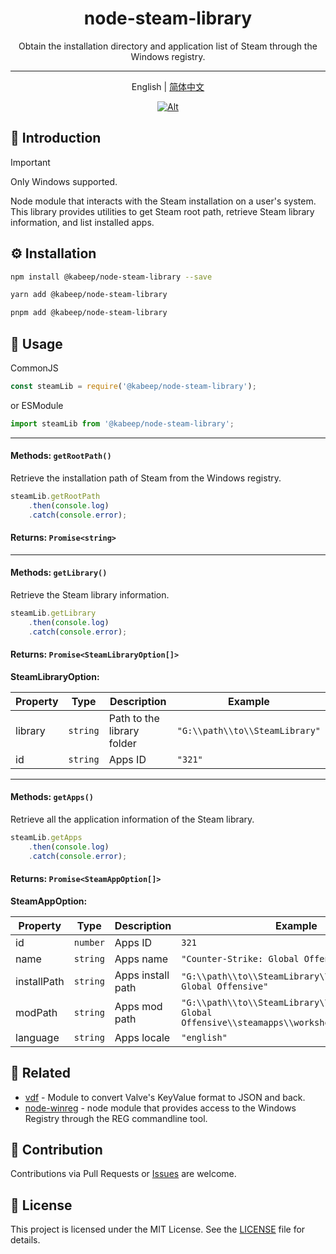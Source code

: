 <div align="center">

# node-steam-library

Obtain the installation directory and application list of Steam through the Windows registry.

---

English | [简体中文](README.zh-CN.md)

[![Alt](https://repobeats.axiom.co/api/embed/560bbf7278f0bec27acffbc3a64fc11cfff02782.svg "Repobeats analytics image")](#)

</div>

## 📖 Introduction

> [!IMPORTANT]
> Only Windows supported.

Node module that interacts with the Steam installation on a user's system. This library provides utilities to get Steam
root path, retrieve Steam library information, and list installed apps.

## ⚙️ Installation

```bash
npm install @kabeep/node-steam-library --save
```

```bash
yarn add @kabeep/node-steam-library
```

```bash
pnpm add @kabeep/node-steam-library
```

## 🚀 Usage

CommonJS

```javascript
const steamLib = require('@kabeep/node-steam-library');
```

or ESModule

```javascript
import steamLib from '@kabeep/node-steam-library';
```

---

#### Methods: `getRootPath()`

Retrieve the installation path of Steam from the Windows registry.

```javascript
steamLib.getRootPath
    .then(console.log)
    .catch(console.error);
```

#### Returns: `Promise<string>`

---

#### Methods: `getLibrary()`

Retrieve the Steam library information.

```javascript
steamLib.getLibrary
    .then(console.log)
    .catch(console.error);
```

#### Returns: `Promise<SteamLibraryOption[]>`

**SteamLibraryOption:**

| Property | Type     | Description                | Example                        |
|----------|----------|----------------------------|--------------------------------|
| library  | `string` | Path to the library folder | `"G:\\path\\to\\SteamLibrary"` |
| id       | `string` | Apps ID                    | `"321"`                        |

---

#### Methods: `getApps()`

Retrieve all the application information of the Steam library.

```javascript
steamLib.getApps
    .then(console.log)
    .catch(console.error);
```

#### Returns: `Promise<SteamAppOption[]>`

**SteamAppOption:**

| Property    | Type     | Description       | Example                                                                                             |
|-------------|----------|-------------------|-----------------------------------------------------------------------------------------------------|
| id          | `number` | Apps ID           | `321`                                                                                               |
| name        | `string` | Apps name         | `"Counter-Strike: Global Offensive"`                                                                |
| installPath | `string` | Apps install path | `"G:\\path\\to\\SteamLibrary\\Counter-Strike: Global Offensive"`                                    |
| modPath     | `string` | Apps mod path     | `"G:\\path\\to\\SteamLibrary\\Counter-Strike: Global Offensive\\steamapps\\workshop\\content\\321"` |
| language    | `string` | Apps locale       | `"english"`                                                                                         |

## 🔗 Related

- [vdf](https://github.com/node-steam/vdf) - Module to convert Valve's KeyValue format to JSON and back.
- [node-winreg](https://github.com/fresc81/node-winreg) - node module that provides access to the Windows Registry
  through the REG commandline tool.

## 🤝 Contribution

Contributions via Pull Requests or [Issues](https://github.com/kabeep/node-steam-library/issues) are welcome.

## 📄 License

This project is licensed under the MIT License. See the [LICENSE](LICENSE) file for details.

